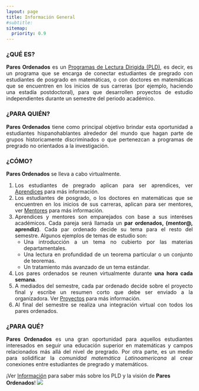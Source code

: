 ```yaml
---
layout: page
title: Información General
#subtitle:
sitemap:
  priority: 0.9
---	
```


### ¿QUÉ ES?
<div style="text-align: justify">
<p>
<strong>Pares Ordenados</strong> es un <a href="{{ '/info' | prepend: site.baseurl }}">Programas de Lectura Dirigida (PLD)</a>, es decir, es un programa que se encarga de conectar estudiantes de pregrado con estudiantes de posgrado en matemáticas, o con doctores en matemáticas que se encuentren en los inicios de sus carreras (por ejemplo, haciendo una estadía postdoctoral), para que desarrollen proyectos de estudio independientes durante un semestre del periodo académico.
</p>
</div>

### ¿PARA QUIÉN?
<div style="text-align: justify">
<p>
<strong>Pares Ordenados</strong> tiene como principal objetivo brindar esta oportunidad a estudiantes hispanohablantes alrededor del mundo que hagan parte de grupos historicamente discriminados o que pertenezcan a programas de pregrado no orientados a la investigación.
</p>
</div>

### ¿CÓMO?
<div style="text-align: justify">
<p><strong>Pares Ordenados</strong> se lleva a cabo virtualmente.
<ol>
<li>Los estudiantes de pregrado aplican para ser aprendices, ver <a href="{{ '/aprendices' | prepend: site.baseurl }}">Aprendices</a> para más información.</li>

<li>Los estudiantes de posgrado, o los doctores en matemáticas que se encuentren en los inicios de sus carreras, aplican para ser mentores, ver <a href="{{ '/mentores' | prepend: site.baseurl }}">Mentores</a> para más información.</li>

<li>Aprendices y mentores son emparejados con base a sus interéses académicos. Cada pareja será llamada un <b>par ordenados, (mentor@, aprendiz)</b>.
Cada par ordenado decide su tema para el resto del semestre. Algunos ejemplos de temas de estudio son:
	<ul>
	<li>Una introducción a un tema no cubierto por las materias departamentales.</li>
	<li>Una lectura en profundidad de un teorema particular o un conjunto de teoremas.</li>
	<li>Un tratamiento más avanzado de un tema estándar.</li>
	</ul>
</li>

<li>Los pares ordenados se reunen virtualmente durante <b>una hora cada semana</b>.</li>

<li>A mediados del semestre, cada par ordenado decide sobre el proyecto final y escribe un resumen corto que debe ser enviado a la organizadora. Ver <a href="{{ '/proyectos' | prepend: site.baseurl }}">Proyectos</a> para más información.</li>

<li>Al final del semestre se realiza una integración virtual con todos los pares ordenados.</li>
</ol></p>
</div>

### ¿PARA QUÉ?
<div style="text-align: justify">
<p>
<strong>Pares Ordenados</strong> es una gran oportunidad para aquellos estudiantes interesados en seguir una educación superior en matemáticas y campos relacionados más allá del nivel de pregrado. Por otra parte, es un medio para solidificar la <em>comunidad matemática Latinoamericana</em> al crear conexiones entre estudiantes de pregrado y matemáticos.
</p>
</div>

¡Ver <a href="{{ '/info' | prepend: site.baseurl }}">Información</a> para saber más sobre los PLD y la visión de <strong>Pares Ordenados</strong>! <img src="{{ '/assets/img/icons8-abscissa-50.png' | prepend: site.baseurl }}" id="about-img">
